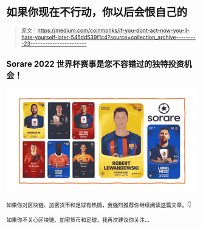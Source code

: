 # 如果你现在不行动，你以后会恨自己的

> 原文：<https://medium.com/coinmonks/if-you-dont-act-now-you-ll-hate-yourself-later-545dd539f1c4?source=collection_archive---------23----------------------->

## Sorare 2022 世界杯赛事是您不容错过的独特投资机会！

![](img/22cb80aaaf586cde54e53aa033a37133.png)

如果你对区块链、加密货币和足球有热情，我强烈推荐你继续阅读这篇文章。👇

如果你不关心区块链、加密货币和足球，我再次建议你关注…